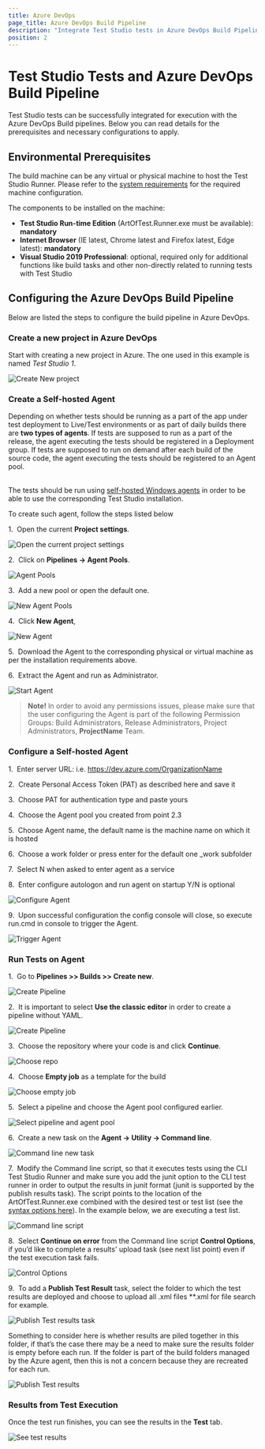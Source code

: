 ```yaml
---
title: Azure DevOps 
page_title: Azure DevOps Build Pipeline
description: "Integrate Test Studio tests in Azure DevOps Build Pipeline continuous integration. Execute Test Studio tests with Azure DevOps Build Pipeline."
position: 2
---
```

# Test Studio Tests and Azure DevOps Build Pipeline

Test Studio tests can be successfully integrated for execution with the Azure DevOps Build pipelines. Below you can read details for the prerequisites and necessary configurations to apply.

## Environmental Prerequisites

The build machine can be any virtual or physical machine to host the Test Studio Runner. Please refer to the <a href="/system-requirements" target="_blank">system requirements</a> for the required machine configuration.

The components to be installed on the machine:

* __Test Studio Run-time Edition__ (ArtOfTest.Runner.exe must be available): __mandatory__
* __Internet Browser__ (IE latest, Chrome latest and Firefox latest, Edge latest): __mandatory__
* __Visual Studio 2019 Professional__: optional, required only for additional functions like build tasks and other non-directly related to running tests with Test Studio

## Configuring the Azure DevOps Build Pipeline

Below are listed the steps to configure the build pipeline in Azure DevOps. 

### Create a new project in Azure DevOps

Start with creating a new project in Azure. The one used in this example is named _Test Studio 1_.

![Create New project][1]

### Create a Self-hosted Agent

Depending on whether tests should be running as a part of the app under test deployment to Live/Test environments or as part of daily builds there are **two types of agents**. If tests are supposed to run as a part of the release, the agent executing the tests should be registered in a Deployment group. If tests are supposed to run on demand after each build of the source code, the agent executing the tests should be registered to an Agent pool.<br><br>

The tests should be run using <a href="https://docs.microsoft.com/en-us/azure/devops/pipelines/agents/v2-windows?view=azure-devops" target="_blank">self-hosted Windows agents</a> in order to be able to use the corresponding Test Studio installation.

To create such agent, follow the steps listed below

1.&nbsp; Open the current **Project settings**.

![Open the current project settings][2]

2.&nbsp; Click on **Pipelines -> Agent Pools**.

![Agent Pools][3]

3.&nbsp; Add a new pool or open the default one.

![New Agent Pools][4]

4.&nbsp; Click **New Agent**,

![New Agent][5]

5.&nbsp; Download the Agent to the corresponding physical or virtual machine as per the installation requirements above.

6.&nbsp; Extract the Agent and run as Administrator.

![Start Agent][6]

> **Note!** In order to avoid any permissions issues, please make sure that the user configuring the Agent is part of the following Permission Groups: Build Administrators, Release Administrators, Project Administrators, **ProjectName** Team.

### Configure a Self-hosted Agent

1.&nbsp; Enter server URL: i.e. https://dev.azure.com/OrganizationName

2.&nbsp; Create Personal Access Token (PAT) as described here and save it

3.&nbsp; Choose PAT for authentication type and paste yours

4.&nbsp; Choose the Agent pool you created from point 2.3

5.&nbsp; Choose Agent name, the default name is the machine name on which it is hosted

6.&nbsp; Choose a work folder or press enter for the default one _work subfolder

7.&nbsp; Select N when asked to enter agent as a service

8.&nbsp; Enter configure autologon and run agent on startup Y/N is optional

![Configure Agent][7]

9.&nbsp; Upon successful configuration the config console will close, so execute run.cmd in console to trigger the Agent.

![Trigger Agent][8]

### Run Tests on Agent

1.&nbsp; Go to **Pipelines >> Builds >> Create new**.

![Create Pipeline][9]

2.&nbsp; It is important to select **Use the classic editor** in order to create a pipeline without YAML.

![Create Pipeline][10]

3.&nbsp; Choose the repository where your code is and click **Continue**.

![Choose repo][11]

4.&nbsp; Choose **Empty job** as a template for the build

![Choose empty job][12]

5.&nbsp; Select a pipeline and choose the Agent pool configured earlier.

![Select pipeline and agent pool][13]

6.&nbsp; Create a new task on the **Agent -> Utility -> Command line**.

![Command line new task][14]

7.&nbsp; Modify the Command line script, so that it executes tests using the CLI Test Studio Runner and make sure you add the junit option to the CLI test runner in order to output the results in junit format (junit is supported by the publish results task). The script points to the location of the ArtOfTest.Runner.exe combined with the desired test or test list (see the <a href="/features/test-runners/artoftest-runner" target="_blank">syntax options here</a>). In the example below, we are executing a test list.

![Command line script][15]

8.&nbsp; Select **Continue on error** from the Command line script **Control Options**, if you’d like to complete a results' upload task (see next list point) even if the test execution task fails.

![Control Options][16]

9.&nbsp; To add a **Publish Test Result** task, select the folder to which the test results are deployed and choose to upload all .xml files **.xml for file search for example. 

![Publish Test results task][17]

Something to consider here is whether results are piled together in this folder, if that’s the case there may be a need to make sure the results folder is empty before each run. If the folder is part of the build folders managed by the Azure agent, then this is not a concern because they are recreated for each run.

![Publish Test results][18]

### Results from Test Execution

Once the test run finishes, you can see the results in the **Test** tab.

![See test results][19]

[1]: /img/advanced-topics/build-server/azure-devops/fig1.png
[2]: /img/advanced-topics/build-server/azure-devops/fig2.png
[3]: /img/advanced-topics/build-server/azure-devops/fig3.png
[4]: /img/advanced-topics/build-server/azure-devops/fig4.png
[5]: /img/advanced-topics/build-server/azure-devops/fig5.png
[6]: /img/advanced-topics/build-server/azure-devops/fig6.png
[7]: /img/advanced-topics/build-server/azure-devops/fig7.png
[8]: /img/advanced-topics/build-server/azure-devops/fig8.png
[9]: /img/advanced-topics/build-server/azure-devops/fig9.png
[10]: /img/advanced-topics/build-server/azure-devops/fig10.png
[11]: /img/advanced-topics/build-server/azure-devops/fig11.png
[12]: /img/advanced-topics/build-server/azure-devops/fig12.png
[13]: /img/advanced-topics/build-server/azure-devops/fig13.png
[14]: /img/advanced-topics/build-server/azure-devops/fig14.png
[15]: /img/advanced-topics/build-server/azure-devops/fig15.png
[16]: /img/advanced-topics/build-server/azure-devops/fig16.png
[17]: /img/advanced-topics/build-server/azure-devops/fig17.png
[18]: /img/advanced-topics/build-server/azure-devops/fig18.png
[19]: /img/advanced-topics/build-server/azure-devops/fig19.png